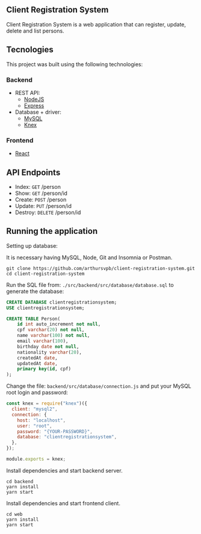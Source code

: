 ## Client Registration System

Client Registration System is a web application that can register, update, delete and list persons.

## Tecnologies

This project was built using the following technologies:

### Backend

- REST API:
  - [NodeJS](https://nodejs.org/en/)
  - [Express](https://expressjs.com/)
- Database + driver:
  - [MySQL](https://www.mysql.com/)
  - [Knex](http://knexjs.org/)

### Frontend

- [React](https://reactjs.org/)

## API Endpoints

- Index: `GET` /person
- Show: `GET` /person/id
- Create: `POST` /person
- Update: `PUT` /person/id
- Destroy: `DELETE` /person/id

## Running the application

Setting up database:

It is necessary having MySQL, Node, Git and Insomnia or Postman.

```shell
git clone https://github.com/arthursvpb/client-registration-system.git
cd client-registration-system
```

Run the SQL file from: `./src/backend/src/database/database.sql` to generate the database:

```sql
CREATE DATABASE clientregistrationsystem;
USE clientregistrationsystem;

CREATE TABLE Person(
    id int auto_increment not null,
    cpf varchar(20) not null,
    name varchar(100) not null,
    email varchar(100),
    birthday date not null,
    nationality varchar(20),
    createdAt date,
    updatedAt date,
    primary key(id, cpf)
);
```

Change the file: `backend/src/database/connection.js` and put your MySQL root login and password:

```js
const knex = require("knex")({
  client: "mysql2",
  connection: {
    host: "localhost",
    user: "root",
    password: "{YOUR-PASSWORD}",
    database: "clientregistrationsystem",
  },
});

module.exports = knex;
```

Install dependencies and start backend server. 
```
cd backend
yarn install
yarn start
```

Install dependencies and start frontend client. 
```
cd web
yarn install
yarn start
```
